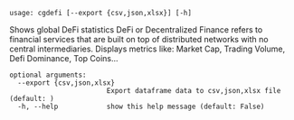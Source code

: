 ```
usage: cgdefi [--export {csv,json,xlsx}] [-h]
```

Shows global DeFi statistics DeFi or Decentralized Finance refers to financial services that are built on top of distributed networks with no central
intermediaries. Displays metrics like: Market Cap, Trading Volume, Defi Dominance, Top Coins...

```
optional arguments:
  --export {csv,json,xlsx}
                        Export dataframe data to csv,json,xlsx file (default: )
  -h, --help            show this help message (default: False)
```
